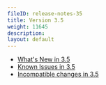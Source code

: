 ```yaml
---
fileID: release-notes-35
title: Version 3.5
weight: 11645
description: 
layout: default
---
```

- [What's New in 3.5](release-notes-new-features35)
- [Known Issues in 3.5](release-notes-known-issues35)
- [Incompatible changes in 3.5](release-notes-upgrading-changes35)
